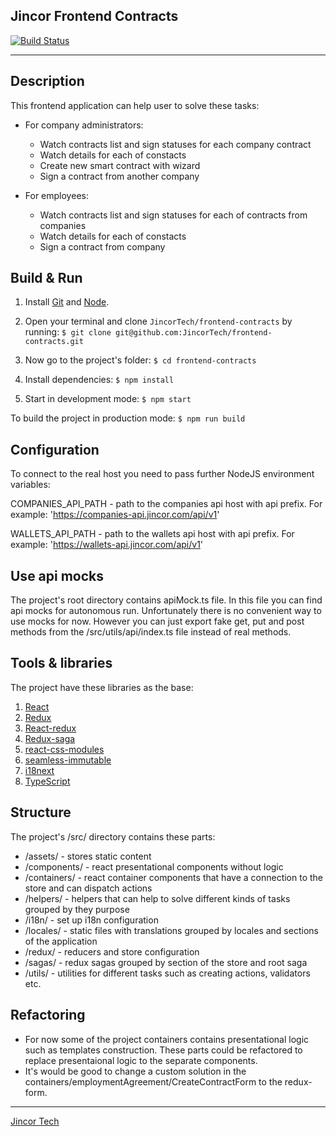 ## Jincor Frontend Contracts

[![Build Status](https://travis-ci.com/JincorTech/frontend-contracts.svg?token=zhVTspsPSE9j1Tuwzqe2&branch=develop)](https://travis-ci.com/JincorTech/frontend-contracts)

----------------------------

## Description

This frontend application can help user to solve these tasks:
  * For company administrators:
    * Watch contracts list and sign statuses for each company contract
    * Watch details for each of constacts
    * Create new smart contract with wizard
    * Sign a contract from another company

  * For employees:
    * Watch contracts list and sign statuses for each of contracts from companies
    * Watch details for each of constacts
    * Sign a contract from company

## Build & Run

  1. Install [Git](http://git-scm.com/) and [Node](http://nodejs.org/).

  2. Open your terminal and clone `JincorTech/frontend-contracts` by running:
    ```
    $ git clone git@github.com:JincorTech/frontend-contracts.git
    ```

  3. Now go to the project's folder:
    ```
    $ cd frontend-contracts
    ```

  4. Install dependencies:
    ```
    $ npm install
    ```
  
  5. Start in development mode:
    ```
    $ npm start
    ```

  To build the project in production mode:
    ```
    $ npm run build
    ```

## Configuration

  To connect to the real host you need to pass further NodeJS environment variables:

  COMPANIES_API_PATH - path to the companies api host with api prefix.
  For example: 'https://companies-api.jincor.com/api/v1'

  WALLETS_API_PATH - path to the wallets api host with api prefix.
  For example: 'https://wallets-api.jincor.com/api/v1'

## Use api mocks

  The project's root directory contains apiMock.ts file. In this file you can find api mocks for autonomous run.
  Unfortunately there is no convenient way to use mocks for now. However you can just export fake get, put and post methods from the /src/utils/api/index.ts file instead of real methods.

## Tools & libraries

  The project have these libraries as the base:

  1. [React](https://github.com/facebook/react/)
  2. [Redux](https://github.com/reactjs/redux)
  3. [React-redux](https://github.com/reactjs/react-redux)
  4. [Redux-saga](https://github.com/redux-saga/redux-saga)
  5. [react-css-modules](https://github.com/gajus/react-css-modules)
  6. [seamless-immutable](https://github.com/rtfeldman/seamless-immutable)
  7. [i18next](https://github.com/i18next/i18next)
  8. [TypeScript](https://github.com/Microsoft/TypeScript)

## Structure

  The project's /src/ directory contains these parts:

  * /assets/ - stores static content
  * /components/ - react presentational components without logic
  * /containers/ - react container components that have a connection to the store and can dispatch actions
  * /helpers/ - helpers that can help to solve different kinds of tasks grouped by they purpose
  * /i18n/ - set up i18n configuration
  * /locales/ - static files with translations grouped by locales and sections of the application
  * /redux/ - reducers and store configuration
  * /sagas/ - redux sagas grouped by section of the store and root saga
  * /utils/ - utilities for different tasks such as creating actions, validators etc.

## Refactoring

  * For now some of the project containers contains presentational logic such as templates construction. These parts could be refactored to replace presentaional logic to the separate components.
  * It's would be good to change a custom solution in the containers/employmentAgreement/CreateContractForm to the redux-form.


---------------------------

[Jincor Tech](https://github.com/JincorTech)
